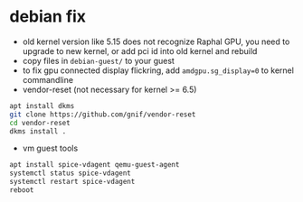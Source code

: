 # debian fix

* old kernel version like 5.15 does not recognize Raphal GPU, you need to upgrade to new kernel, or add pci id into old kernel and rebuild
* copy files in `debian-guest/` to your guest
* to fix gpu connected display flickring, add `amdgpu.sg_display=0` to kernel commandline
* vendor-reset (not necessary for kernel >= 6.5)

```sh
apt install dkms
git clone https://github.com/gnif/vendor-reset
cd vendor-reset
dkms install .
```

* vm guest tools

```sh
apt install spice-vdagent qemu-guest-agent
systemctl status spice-vdagent
systemctl restart spice-vdagent
reboot
```
